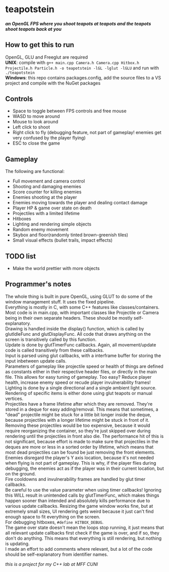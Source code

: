 # teapotstein
##### an OpenGL FPS where you shoot teapots at teapots and the teapots shoot teapots back at you


## How to get this to run

OpenGL, GLU and Freeglut are required  
**UNIX**: compile with `g++ main.cpp Camera.h Camera.cpp Hitbox.h Projectile.h Particle.h -o teapotstein -lGL -lglut -lGLU` and run with `./teapotstein`  
**Windows**: this repo contains packages.config, add the source files to a VS project and compile with the NuGet packages

## Controls

* Space to toggle between FPS controls and free mouse
* WASD to move around
* Mouse to look around
* Left click to shoot
* Right click to fly (debugging feature, not part of gameplay! enemies get very confused by the player flying)
* ESC to close the game

## Gameplay

The following are functional:

* Full movement and camera control
* Shooting and damaging enemies
* Score counter for killing enemies
* Enemies shooting at the player
* Enemies moving towards the player and dealing contact damage
* Player HP & game over state on death
* Projectiles with a limited lifetime
* Hitboxes
* Lighting and rendering simple objects
* Random enemy movement
* Skybox and floor(randomly tinted brown-greenish tiles)
* Small visual effects (bullet trails, impact effects)

## TODO list

* Make the world prettier with more objects

## Programmer's notes

The whole thing is built in pure OpenGL, using GLUT to do some of the window management stuff. It uses the fixed pipeline.  
Everything is mostly in C, with some C++ features like classes/containers.  
Most code is in main.cpp, with important classes like Projectile or Camera being in their own separate headers. These should be mostly self-explanatory.  
Drawing is handled inside the display() function, which is called by glutIdleFunc and glutDisplayFunc. All code that draws anything on the screen is transitively called by this function.  
Update is done by glutTimerFunc callbacks. Again, all movement/update code is called transitively from these callbacks.  
Input is parsed using glut callbacks, with a interframe buffer for storing the input inbetween update calls.  
Parameters of gameplay like projectile speed or health of things are defined as constants either in their respective header files, or directly in the main file. This allows for easy tuning of gameplay. Too easy? Reduce player health, increase enemy speed or recude player invulnerability frames!  
Lighting is done by a single directional and a single ambient light source.  
Rendering of specific items is either done using glut teapots or manual vertices.  
Projectiles have a frame lifetime after which they are removed. They're stored in a deque for easy adding/removal. This means that sometimes, a "dead" projectile might be stuck for a little bit longer inside the deque, because projectiles with a longer lifetime might be stuck in front of it. Removing these projectiles would be too expensive, because it would require reorganizing the container, so they're just skipped over during rendering until the projectiles in front also die. The performance hit of this is not significant, because effort is made to make sure that projectiles in the deques are more or less in a sorted order by lifetime, which means that most dead projectiles can be found be just removing the front elements.  
Enemies disregard the player's Y axis location, because it's not needed when flying is not part of gameplay. This is why, if the player flies during debugging, the enemies act as if the player was in their current location, but on the ground.  
Fire cooldowns and invulnerability frames are handled by glut timer callbacks.  
Be careful to use the value parameter when using timer callbacks! Ignoring this WILL result in unintended calls by glutTimerFunc, which makes things happen sooner than intended and absolutely kills performance due to various update callbacks. 
Resizing the game window works fine, but at extremely small sizes, UI rendering gets weird because it just can't find enough space to fit everything on the screen.  
For debugging hitboxes, `#define HITBOX_DEBUG`.  
The game over state doesn't mean the loops stop running, it just means that all relevant update callbacks first check if the game is over, and if so, they don't do anything. This means that everything is still rendering, but nothing is updating.  
I made an effort to add comments where relevant, but a lot of the code should be self-explanatory from identifier names.  

*this is a project for my C++ lab at MFF CUNI*
